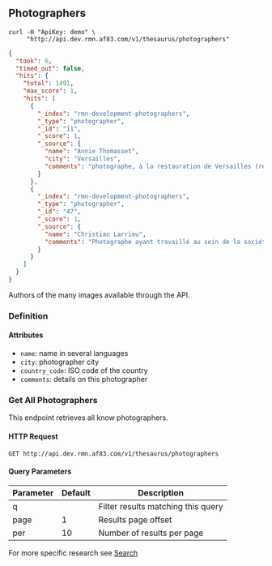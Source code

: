 ## Photographers

```shell
curl -H "ApiKey: demo" \
     "http://api.dev.rmn.af83.com/v1/thesaurus/photographers"
```

```json
{
  "took": 6,
  "timed_out": false,
  "hits": {
    "total": 1491,
    "max_score": 1,
    "hits": [
      {
        "_index": "rmn-development-photographers",
        "_type": "photographer",
        "_id": "11",
        "_score": 1,
        "_source": {
          "name": "Annie Thomasset",
          "city": "Versailles",
          "comments": "photographe, à la restauration de Versailles (reversement suite à l'agression de Franck Raux par un gardien)"
        }
      },
      {
        "_index": "rmn-development-photographers",
        "_type": "photographer",
        "_id": "47",
        "_score": 1,
        "_source": {
          "name": "Christian Larrieu",
          "comments": "Photographe ayant travaillé au sein de la société La Licorne, notamment  pour les départements antiques du Louvre (1998-1999). CM"
        }
      }
    ]
  }
}
```

Authors of the many images available through the API.

### Definition

#### Attributes

* `name`: name in several languages
* `city`: photographer city
* `country_code`: ISO code of the country
* `comments`: details on this photographer

### Get All Photographers

This endpoint retrieves all know photographers.

#### HTTP Request

`GET http://api.dev.rmn.af83.com/v1/thesaurus/photographers`

#### Query Parameters

Parameter              | Default  | Description
---------              | -------  | -----------
q                      |          | Filter results matching this query
page                   | 1        | Results page offset
per                    | 10       | Number of results per page

For more specific research see [Search](/?shell#search)
